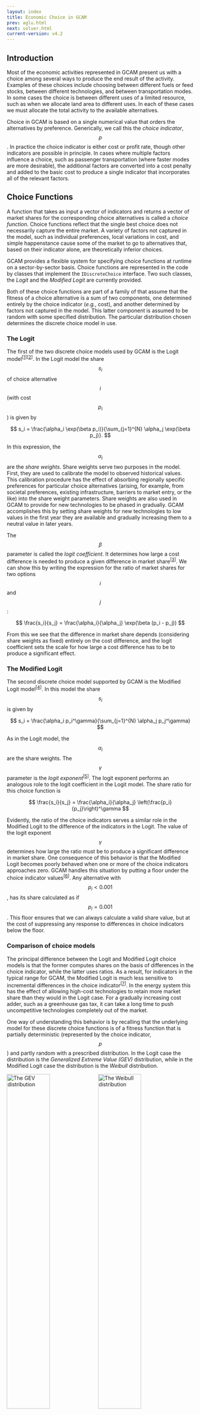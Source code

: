 ```yaml
---
layout: index
title: Economic Choice in GCAM
prev: aglu.html
next: solver.html
current-version: v4.2
---
```


## Introduction

Most of the economic activities represented in GCAM present us with a
choice among several ways to produce the end result of the activity.
Examples of these choices include choosing between different fuels or
feed stocks, between different technologies, and between
transportation modes.  In some cases the choice is between different
uses of a limited resource, such as when we allocate land area to
different uses.  In each of these cases we must allocate the total
activity to the available alternatives.  

Choice in GCAM is based on a single numerical value that orders the
alternatives by preference.  Generically, we call this the *choice
indicator*, $$p$$.  In practice the choice indicator is either cost or
profit rate, though other indicators are possible in principle.  In
cases where multiple factors influence a choice, such as passenger
transportation (where faster modes are more desirable), the additional
factors are converted into a cost penalty and added to the basic cost
to produce a single indicator that incorporates all of the relevant
factors.

## Choice Functions

A function that takes as input a vector of indicators and returns a
vector of market shares for the corresponding choice alternatives is
called a *choice function*.  Choice functions reflect that the single
best choice does not necessarily capture the entire market.  A variety
of factors not captured in the model, such as individual preferences,
local variations in cost, and simple happenstance cause some of the
market to go to alternatives that, based on their indicator alone, are
theoretically inferior choices.  

GCAM provides a flexible system for specifying choice functions at
runtime on a sector-by-sector basis.  Choice functions are represented
in the code by classes that implement the `IDiscreteChoice` interface.
Two such classes, the *Logit* and the *Modified Logit* are currently
provided.  

Both of these choice functions are part of a family of that assume
that the fitness of a choice alternative is a sum of two components,
one determined entirely by the choice indicator (*e.g.*, cost), and
another determined by factors not captured in the model.  This latter
component is assumed to be random with some specified distribution.
The particular distribution chosen determines the discrete choice
model in use.  

### The Logit 

The first of the two discrete choice models used by GCAM is the Logit
model<sup>[[1](#ref1)][[2](#ref2)]</sup>.  In the Logit model the
share $$s_i$$ of choice alternative $$i$$ (with cost $$p_i$$) is given
by

$$
s_i = \frac{\alpha_i \exp(\beta p_i)}{\sum_{j=1}^{N} \alpha_j
\exp(\beta p_j)}.
$$

In this expression, the $$\alpha_i$$ are the *share weights*.  Share
weights serve two purposes in the model.  First, they are used to
calibrate the model to observed historical values.  This calibration
procedure has the effect of absorbing regionally specific preferences
for particular choice alternatives (arising, for example, from
societal preferences, existing infrastructure, barriers to market
entry, or the like) into the share weight parameters.  Share weights
are also used in GCAM to provide for new technologies to be phased in
gradually.  GCAM accomplishes this by setting share weights for new
technologies to low values in the first year they are available and
gradually increasing them to a neutral value in later years.

The $$\beta$$ parameter is called the *logit coefficient*.  It
determines how large a cost difference is needed to produce a given
difference in market share<sup>[[3](#note3)]</sup>.  We can show this
by writing the expression for the ratio of market shares for two
options $$i$$ and $$j$$:

$$
\frac{s_i}{s_j} = \frac{\alpha_i}{\alpha_j} \exp(\beta (p_i - p_j))
$$

From this we see that the difference in market share depends
(considering share weights as fixed) entirely on the cost difference,
and the logit coefficient sets the scale for how large a cost
difference has to be to produce a significant effect.

### The Modified Logit

The second discrete choice model supported by GCAM is the Modified
Logit model<sup>[[4](#ref4)]</sup>.  In this model the share $$s_i$$
is given by

$$
s_i = \frac{\alpha_i p_i^\gamma}{\sum_{j=1}^{N} \alpha_j p_j^\gamma}
$$

As in the Logit model, the $$\alpha_i$$ are the share weights.  The
$$\gamma$$ parameter is the *logit exponent*<sup>[[5](#note5)]</sup>.  The
logit exponent performs an analogous role to the logit coefficient in
the Logit model.  The share ratio for this choice function is

$$
\frac{s_i}{s_j} = \frac{\alpha_i}{\alpha_j}
\left(\frac{p_i}{p_j}\right)^\gamma 
$$

Evidently, the ratio of the choice indicators serves a similar role in
the Modified Logit to the difference of the indicators in the Logit.
The value of the logit exponent $$\gamma$$ determines how large the
ratio must be to produce a significant difference in market share.
One consequence of this behavior is that the Modified Logit becomes
poorly behaved when one or more of the choice indicators approaches
zero.  GCAM handles this situation by putting a floor under the choice
indicator values<sup>[[6](#note6)]</sup>.  Any alternative with $$p_i
< 0.001$$, has its share calculated as if $$p_i = 0.001$$.  This floor
ensures that we can always calculate a valid share value, but at the
cost of suppressing any response to differences in choice indicators
below the floor.

### Comparison of choice models

The principal difference between the Logit and Modified Logit choice
models is that the former computes shares on the basis of differences
in the choice indicator, while the latter uses ratios.  As a result,
for indicators in the typical range for GCAM, the Modified Logit is
much less sensitive to incremental differences in the choice
indicator<sup>[[7](#note7)]</sup>. In the energy system this has the
effect of allowing high-cost technologies to retain more market share
than they would in the Logit case.  For a gradually increasing cost
adder, such as a greenhouse gas tax, it can take a long time to push
uncompetitive technologies completely out of the market.

One way of understanding this behavior is by recalling that the
underlying model for these discrete choice functions is of a fitness
function that is partially deterministic (represented by the choice
indicator, $$p$$) and partly random with a prescribed distribution.
In the Logit case the distribution is the *Generalized Extreme Value
(GEV)* distribution, while in the Modified Logit case the distribution
is the *Weibull* distribution.  

<img src="gcam-figs/gev.png" alt="The GEV distribution" style="width:48%;"/>
<img src="gcam-figs/weibull.png" alt="The Weibull distribution" style="width:48%;"/><br/>
Figure 1: Comparison of the probability distributions underlying the
two choice functions.  Increasing the mean of the GEV (left)
translates the distribution along the x-axis unchanged.  Increasing
the mean of the Weibull (right) also broadens the distribution.
{: .fig}

From Figure 1 it is apparent that changing the mean of a GEV
distribution while keeping its logit coefficient constant does not
change the shape of the distribution.  By contrast, changing the mean
of a Weibull distribution while keeping the logit exponent constant
makes the distribution broader or narrower.  Either of these behaviors
might be desirable in certain circumstances.  For example, if the
increase in average cost comes from applying a carbon tax, then we
don't expect the distribution of the random factors to change as a
result.  The Logit choice function is appropriate for this situation
because its underlying GEV produces this behavior.

Conversely, in some cases a shift in cost is due to changes in
secondary factors that are folded into a modified cost.  For example,
in passenger transportation cost is the basic contributor to the
choice indicator, but people also care about the time they spend
traveling.  We represent this preference by adding a cost penalty to
slower transportation modes.  Because this penalty scales with
per-capita income, it will produce a cost shift over time.  In this
case we *would* expect the distribution of the random factors in the
choice model to change because the shift is a result of a change in
consumer preferences, and there are many facets to consumer preference
that GCAM does not capture.  Therefore, in a case like this, the
Modified Logit choice function is more appropriate.

## GCAM Configuration

GCAM requires each sector and subsector in the energy system to have a
choice function configured.  Either the Logit or the Modified Logit
may be selected.  For historical reasons the nomenclature used in the
GCAM source code and configuration files is slightly different than
what is used here.  The Logit and Modified Logit choice functions are
referred to as "Absolute-cost Logit" and "Relative-cost Logit",
respectively.  Additionally, the logit coefficient for the Logit model
is not specified directly.  Instead, a logit exponent for an
_equivalent_<sup>[[8](#note8)]</sup> Modified Logit model is
specified, and GCAM calculates the corresponding logit coefficient.
This allows users to switch easily from Logit to Modified Logit or
vice versa without
recalculating the parameters.  

A choice function is specified by including its declaration in the
sector to which it will pertain.  Consider this excerpt from the GCAM
Reference Scenario (GRS) configuration:  

```xml
         <supplysector name="electricity">
            <relative-cost-logit>
               <logit-exponent fillout="1" year="1975">-3</logit-exponent>
            </relative-cost-logit>

   . . .

            <subsector name="coal">
               <relative-cost-logit>
                  <logit-exponent fillout="1" year="1975">-10</logit-exponent>
               </relative-cost-logit>
			   
   . . . 

``` 

This snippet configures the Electricity sector with a Modified Logit
choice function for allocating market shares to the available
subsectors.  (Each subsector represents a different fuel input.)  The
logit exponent for this choice function is -3, which turns out to
provide moderate switching behavior when costs change.  Further down
we configure the Coal subsector with a Modified Logit for allocating
shares to its subsidiary technologies.  (These represent different
plant designs, such as steam or IGCC.)  The logit exponent in this
case is -10, which produces more aggressive switching behavior with
changing costs.

Either of these declarations could be changed to the Logit choice
function by changing the `<relative-cost-logit>` XML tag to
`<absolute-cost-logit>`.  The `<logit-exponent>` tag could be left
alone to produce a choice function that is similar to the Modified
Logit version for costs close to those found in the calibration year.
However, the behaviors of the two functions will diverge as costs
move out of this initial range.

The choice model in the land system is not currently configurable like
in the energy system.  Instead, land use choices are always made using
the Modified Logit.  Logit exponents are specified directly in the
container object using the `<logit-exponent>` tag.  Land use choice is
described further in the [Agriculture and Land Use](AgLU.html#logit)
chapter.

## Notes and References

<a name="ref1">[1]</a> Train, K. (2003), <cite>Discrete Choice Methods
with Simulation</cite>.

<a name="ref2">[2]</a> McFadden, D. (1973), "Conditional Logit
Analysis of Qualitative Choice Behavior", in <cite>Frontiers in
Econometrics</cite>.

<a name="note3">[3]</a> The logit coefficient $$\beta$$ may be either
positive or negative, depending on the interpretation of the choice
indicator $$p$$.  Having $$\beta < 0$$ favors lower values of $$p$$
and is therefore appropriate when $$p$$ represents cost (the usual
case in GCAM).  In the land system the choice indicator represents
profit rate, and we use $$\beta > 0$$ in these choice functions to
favor higher profit rates.

<a name="ref4">[4]</a> Clarke, J. F. and Edmonds, J. (1993), "Modeling
energy technologies in a competitive market", <cite>Energy
Economics</cite> 15 (2), 123 - 129.

<a name="note5">[5]</a> As with the $$\beta$$ coefficient in the Logit
model, the sign of $$\gamma$$ depends on the interpretation of the
choice indicator, with negative values favoring smaller $$p$$ and
positive values favoring larger $$p$$.

<a name="note6">[6]</a> This statement is actually only true in the
energy system.  In the land system (where the choice indicator is the
profit rate), shares are calculated normally for all $$p>0$$.  For
$$p\leq0$$ the share is automatically set to zero.

<a name="note7">[7]</a> This is not universally true.  For $$p \ll 1$$
tiny increments in $$p$$ can produce huge share differences.  For most
of GCAM, where $$p$$ represents cost, values in this range are
uncommon, but they do occur in a few sectors.

<a name="note8">[8]</a> By suitable choice of parameters, one can
arrange for the Logit and Modified Logit to have similar behavior in
some neighborhood of input values.  However, this equivalence is
approximate, and the two choice functions diverge increasingly, the
further the inputs get from this neighborhood of equivalence.
Typically we choose this neighborhood to be the costs during the
calibration period, but if necessary it can be specified explicitly
with the `<base-cost>` XML tag inside the choice function declaration.

